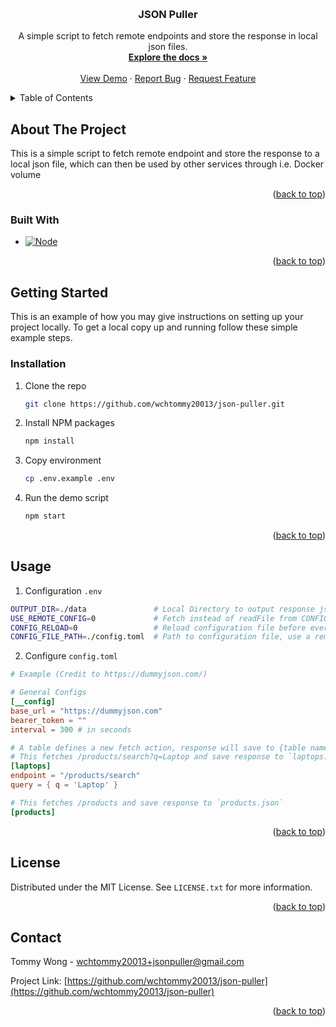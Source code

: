 <a name="readme-top"></a>

<!-- PROJECT LOGO -->
<br />
<div align="center">
  <!-- <a href="https://github.com/wchtommy20013/json-puller">
    <img src="images/logo.png" alt="Logo" width="80" height="80">
  </a> -->

<h3 align="center">JSON Puller</h3>

  <p align="center">
    A simple script to fetch remote endpoints and store the response in local json files.
    <br />
    <a href="https://github.com/wchtommy20013/json-puller"><strong>Explore the docs »</strong></a>
    <br />
    <br />
    <a href="https://github.com/wchtommy20013/json-puller">View Demo</a>
    ·
    <a href="https://github.com/wchtommy20013/json-puller/issues">Report Bug</a>
    ·
    <a href="https://github.com/wchtommy20013/json-puller/issues">Request Feature</a>
  </p>
</div>



<!-- TABLE OF CONTENTS -->
<details>
  <summary>Table of Contents</summary>
  <ol>
    <li>
      <a href="#about-the-project">About The Project</a>
      <ul>
        <li><a href="#built-with">Built With</a></li>
      </ul>
    </li>
    <li>
      <a href="#getting-started">Getting Started</a>
      <ul>
        <li><a href="#installation">Installation</a></li>
      </ul>
    </li>
    <li><a href="#usage">Usage</a></li>
    <li><a href="#license">License</a></li>
    <li><a href="#contact">Contact</a></li>
  </ol>
</details>



<!-- ABOUT THE PROJECT -->
## About The Project

This is a simple script to fetch remote endpoint and store the response to a local json file, which can then be used by other services through i.e. Docker volume

<p align="right">(<a href="#readme-top">back to top</a>)</p>



### Built With

* [![Node][Node.js]][Node-url]

<p align="right">(<a href="#readme-top">back to top</a>)</p>



<!-- GETTING STARTED -->
## Getting Started

This is an example of how you may give instructions on setting up your project locally.
To get a local copy up and running follow these simple example steps.

### Installation

1. Clone the repo
   ```sh
   git clone https://github.com/wchtommy20013/json-puller.git
   ```
2. Install NPM packages
   ```sh
   npm install
   ```
3. Copy environment
   ```sh
   cp .env.example .env
   ```
4. Run the demo script
   ```sh
   npm start
   ```

<p align="right">(<a href="#readme-top">back to top</a>)</p>



<!-- USAGE EXAMPLES -->
## Usage

1. Configuration `.env`
  ```sh
  OUTPUT_DIR=./data               # Local Directory to output response json
  USE_REMOTE_CONFIG=0             # Fetch instead of readFile from CONFIG_FILE_PATH if USE_REMOTE_CONFIG=1
  CONFIG_RELOAD=0                 # Reload configuration file before every fetch if CONFIG_RELOAD=1
  CONFIG_FILE_PATH=./config.toml  # Path to configuration file, use a remote endpoint if USE_REMOTE_CONFIG=1
  ```
2. Configure `config.toml`
  ```toml
# Example (Credit to https://dummyjson.com/)

# General Configs
[__config]
base_url = "https://dummyjson.com" 
bearer_token = ""
interval = 300 # in seconds

# A table defines a new fetch action, response will save to {table name}.json
# This fetches /products/search?q=Laptop and save response to `laptops.json`
[laptops]
endpoint = "/products/search"
query = { q = 'Laptop' }

# This fetches /products and save response to `products.json`
[products]
  ```
<p align="right">(<a href="#readme-top">back to top</a>)</p>



<!-- LICENSE -->
## License

Distributed under the MIT License. See `LICENSE.txt` for more information.

<p align="right">(<a href="#readme-top">back to top</a>)</p>



<!-- CONTACT -->

## Contact
Tommy Wong - wchtommy20013+jsonpuller@gmail.com

Project Link: [https://github.com/wchtommy20013/json-puller](https://github.com/wchtommy20013/json-puller)

<p align="right">(<a href="#readme-top">back to top</a>)</p>


<!-- MARKDOWN LINKS & IMAGES -->
<!-- https://www.markdownguide.org/basic-syntax/#reference-style-links -->
[Node.js]: https://img.shields.io/badge/node.js-000000?style=for-the-badge&logo=nodedotjs&logoColor=white
[Node-url]: https://nodejs.org/
